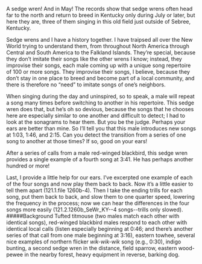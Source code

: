 A sedge wren! And in May! The records show that sedge wrens often head far to the north and return to breed in Kentucky only during July or later, but here they are, three of them singing in this old field just outside of Sebree, Kentucky.

Sedge wrens and I have a history together. I have traipsed all over the New World trying to understand them, from throughout North America through Central and South America to the Falkland Islands. They’re special, because they don’t imitate their songs like the other wrens I know; instead, they improvise their songs, each male coming up with a unique song repertoire of 100 or more songs. They improvise their songs, I believe, because they don’t stay in one place to breed and become part of a local community, and there is therefore no “need” to imitate songs of one’s neighbors. 

When singing during the day and uninspired, so to speak, a male will repeat a song many times before switching to another in his repertoire. This sedge wren does that, but he’s oh so devious, because the songs that he chooses here are especially similar to one another and difficult to detect; I had to look at the sonagrams to hear them. But you be the judge. Perhaps your ears are better than mine. So I’ll tell you that this male introduces new songs at 1:03, 1:46, and 2:15. Can you detect the transition from a series of one song to another at those times? If so, good on your ears! 

After a series of calls from a male red-winged blackbird, this sedge wren provides a single example of a fourth song at 3:41. He has perhaps another hundred or more!

Last, I provide a little help for our ears. I’ve excerpted one example of each of the four songs and now play them back to back. Now it’s a little easier to tell them apart (121.1.file 1260b-4). Then I take the ending trills for each song, put them back to back, and slow them to one quarter speed, lowering the frequency in the process; now we can hear the differences in the four songs more easily (121.2.1260b_SeWr_KY--4 songs--trills only slowed). 
#####Background
Tufted titmouse (two males match each other with identical songs), red-winged blackbird males respond to each other with identical local calls (listen especially beginning at 0:46; and there’s another series of that call from one male beginning at 3:16), eastern towhee, several nice examples of northern flicker _wik-wik-wik_ song (e.g., 0:30), indigo bunting, a second sedge wren in the distance, field sparrow, eastern wood-pewee in the nearby forest, heavy equipment in reverse, barking dog.
